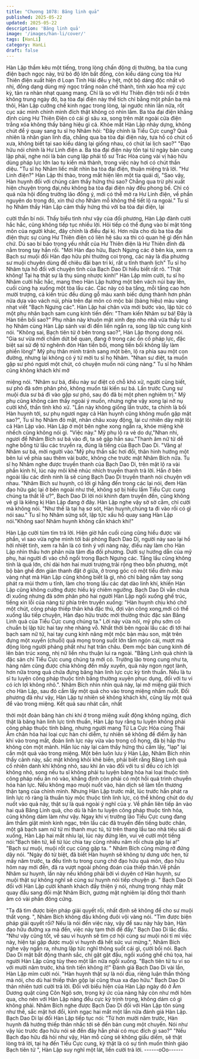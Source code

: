 ```yaml
---
title: "Chương 1078: Băng linh quả"
published: 2025-05-22
updated: 2025-05-22
description: 'Băng linh quả'
image: '/images/han-li/cover/'
tags: [HanLi]
category: HanLi
draft: false
---
```


Hàn Lập thầm kêu một tiếng, trong lòng chấn động dị thường, ba
tòa cung điện bạch ngọc này, trừ bỏ độ lớn bất đồng, còn kiểu
dáng cùng tòa Hư Thiên điện xuất hiện ở Loạn Tinh Hải đều y hệt,
một bộ dáng độc nhất vô nhị, đồng dạng dùng mỹ ngọc trắng
noãn chế thành, tinh xảo hoa mỹ cực kỳ, tản ra nhàn nhạt quang
mang. Chỉ là so với Hư Thiên điện trôi nổi ở trên không trung
ngày đó, ba tòa đại điện này thể tích chỉ bằng một phần ba mà
thôi, Hàn Lập cưỡng chế kinh ngạc trong lòng, lại ngước nhìn lần
nữa, rốt cục xác minh chính mình đích thật không có nhìn lầm. Ba
tòa đại điện khẳng định cùng Hư Thiên Điện có cái gì sâu xa,
song trên mặt ngoài cửa điện trắng xóa không thấy bảng hiệu gì
cả. Khóe mắt Hàn Lập nhảy dựng, không chút để ý quay sang tu
sĩ họ Nhâm hỏi:
"Đây chính là Tiểu Cực cung? Quả nhiên là nhân gian linh địa,
chẳng qua ba tòa đại điện này, tựa hồ có chút cổ xưa, không biết
tại sao kiểu dáng lại giống nhau, có chút lai lịch sao?"
"Đạo hữu nói chính là Hư Linh điện a. Ba tòa đại điện này tồn tại
từ ngày bản cung lập phái, nghe nói là bản cung lập phái tổ sư
Trác Hòa cùng vài vị hảo hữu dùng pháp lực lớn lao tu kiến mà
thành, trong việc này hơi có chút thần diệu. "Tu sĩ họ Nhâm liếc
mắt nhìn ba tòa đại điện, thuận miệng trả lời.
"Hư Linh điện?" Hàn Lập thì thào, trong mắt hiện lên một tia quái
dị,
"Sao vậy, Hàn huynh đối với chúng cảm thấy hứng thú sao?
Chẳng qua trừ phi xuất hiện chuyện trọng đại,nếu không ba tòa
đại điện này đều phong bế. Chỉ có quá nửa hội đồng trưởng lão
đồng ý, mới có thể mở ra Hư Linh điện, về phần nguyên do trong
đó, xin thứ cho Nhâm mỗ không thể tiết lộ ra ngoài." Tu sĩ họ
Nhâm thấy Hàn Lập cảm thấy hứng thú với ba tòa đại điện, lại

cười thần bí nói.
Thấy biểu tình như vậy của đối phương, Hàn Lập đành cười hắc
hắc, cũng không tiếp tục nhiều lời. Hỏi tiếp có thể đụng vào bí mật
tông môn của người khác, đây chính là điều đại kị. Hơn nữa cho
dù ba tòa đại điện thực sự cùng Hư Thiên điện có liên hệ sâu xa
thì có quan hệ gì đến hắn chứ. Dù sao bí bảo trọng yếu nhất của
Hư Thiên điện là Hư Thiên đỉnh đã nằm trong tay hắn rồi.
"Mời Hàn đạo hữu, Bạch Ngưng các ở bên kia, xem ra Bạch sư
muội đối Hàn đạo hữu phi thường coi trọng, các này là địa
phương sư muội chuyên dùng để chiêu đãi bạn tri kỉ, rất u tĩnh
thanh lịch" Tu sĩ họ Nhâm tựa hồ đối với chuyện tình của Bạch
Dao Di hiểu biết rất rõ.
"Thật không! Tại hạ thật sự là thụ sủng nhược kinh!" Hàn Lập mỉm
cười, tu sĩ họ Nhâm cười hắc hắc, mang theo Hàn Lập hướng
một bên vách núi bay lên, cuối cùng hạ xuống một tòa lầu các.
Các này có ba tầng, mỗi tầng cao hơn mười trượng, cả kiến trúc
đều dùng gỗ màu xanh biếc dựng thành hơn phân nửa dựa vào
vách núi, phía trên đại môn có mộc bài (bảng hiệu) màu vàng
nhạt viết "Bạch Ngưng các".
Hàn Lập hai chân vừa mới bước vào, lập tức có một phụ nhân
bạch sam cung kính tiến đến: "Tham kiến Nhâm sư bá! Đây là
Hàn tiền bối sao?" Phụ nhân này khuôn mặt xinh đẹp nho nhã
vừa thấy tu sĩ họ Nhâm cùng Hàn Lập sánh vai đi đến liền ngẩn
ra, song lập tức cung kính nói.
"Không sai, Bạch tiên tử ở bên trong sao?", Hàn Lập thong dong
nói.
"Gia sư vừa mới chấm dứt bế quan, đang ở trong các ổn cố pháp
lực, đặc biệt sai sử đệ tử nghênh đón Hàn tiền bối, mong tiền bối
không lấy làm phiền lòng!" Mỹ phụ thân mình tránh sang một bên,
lộ ra phía sau một con đường, nhưng lại không có ý tứ mời tu sĩ
họ Nhâm.
"Nhan sư điệt, ta muốn gặp sư phó ngươi một chút, có chuyện
muốn nói cùng nàng." Tu sĩ họ Nhâm cũng không khách khí mở

miệng nói.
"Nhâm sư bá, điều này sư điệt có chỗ khó xử, người cũng biết, sư
phó đã sớm phân phó, không muốn tái kiến sư bá. Lần trước
Cung sư muội đưa sư bá đi vào gặp sư phó, sau đó đã bị một
phen nghiêm trị." Mỹ phụ cũng không cảm thấy ngoài ý muốn,
nhưng nghe vậy xong lại nở nụ cười khổ, thần tình khó xử.
"Lần này không giống lần trước, ta chính là bồi Hàn huynh tới, sư
phụ ngươi ngay cả Hàn huynh cũng không muốn gặp mặt sao?",
Tu sĩ họ Nhâm đỏ mặt, nhãn châu xoay động, lại cư nhiên dày
mặt lôi cả Hàn Lập vào.
Hàn Lập ở một bên nghe xong ngẩn ra, khóe miệng khẽ nhếch
cũng không nói gì.
"Việc này." Mỹ phụ lộ ra vẻ do dự,"Nhan nhi, ngươi để Nhâm Bích
sư bá vào đi, ta sẽ gặp hắn sau."Thanh âm nữ tử dễ nghe bỗng
từ lầu các truyền ra, đúng là tiếng của Bạch Dao Di.
"Vâng ạ! Nhâm sư bá, mời người vào."Mỹ phụ thần sắc hơi đổi,
thân hình hướng một bên lui về phía sau thêm vài bước, không
che trước mặt Nhâm Bích nữa.
Tu sĩ họ Nhâm nghe được truyền thanh của Bạch Dao Di, trên
mặt lộ ra vài phần kinh hỉ, lúc này môi khẽ nhúc nhích truyền
thanh trả lời. Hắn ở bên ngoài lầu các đinh ninh là sẽ cùng Bạch
Dao Di truyền thanh nói chuyện với nhau.
"Nhâm Bích sư huynh, có lời gì hẵng đến trong các lại nói, đem
Hàn đạo hữu gác lại ở bên ngoài như thế, không sợ bị hiểu lầm
Tiểu Cực cung chúng ta thất lễ ư?", Bạch Dao Di lời nói khinh
đạm truyền đến, cũng không vẻ gì là kiêng kị Hàn Lập đang ở
đây.
Hàn Lập nghe vậy sờ sờ cằm, chỉ cười mà không nói.
"Như thế là tại hạ sơ sót, Hàn huynh,chúng ta đi vào rồi có gì nói
sau." Tu sĩ họ Nhâm sửng sốt, lập tức xấu hổ quay sang Hàn Lập
nói."Không sao! Nhâm huynh không cần khách khí!"

Hàn Lập cười tủm tỉm trả lời. Hiện giờ hắn cuối cùng cũng hiểu
được vài phần, vì sao vừa nghe mình tới bái phỏng Bạch Dao Di,
người này sao lại hồ hởi nhiệt tình, xem ra hẳn là có tình ý với
nàng này, điều này làm cho Hàn Lập nhìn thấu hơn phân nửa tâm
địa đối phương. Dưới sự hướng dẫn của mỹ phụ, hai người đi
vào chỗ ngồi trong Bạch Ngưng các.
Tầng lầu cũng không tính là quá lớn, chỉ dài hơn hai mươi
trượng,trải rộng theo bốn phương, một bộ bàn ghế đơn giản
thanh đặt ở giữa, ở trong góc có một tiểu đỉnh màu vàng nhạt mà
Hàn Lập cũng không biết là gì, nhỏ chỉ bằng nắm tay song phát ra
mùi thơm u tĩnh, làm cho trong lầu các dạt dào linh khí, khiến Hàn
Lập cũng không cưỡng được hiếu kỳ chiêm ngưỡng.
Bạch Dao Di vẫn chưa đi xuống nhưng đã sớm phân phó hai
người Hàn Lập ngồi xuống ghế trúc, tiếng xin lỗi của nàng từ phía
trên truyền xuống: "Hàn huynh chịu khó chờ một chút, công pháp
thiếp thân khá đặc thù, đợi vận công xong,mới có thể xuống lầu
tiếp chuyện, Hàn đạo hữu trước mời thưởng thức đặc sản Băng
Linh quả của Tiểu Cực cung chúng ta."
Lời này vừa nói, mỹ phụ sớm có chuẩn bị lập tức hai tay nhẹ
nhàng vỗ. Nhất thời bên ngoài lầu các đi tới hai bạch sam nữ tử,
hai tay cung kính nâng một mộc bàn màu son, mặt trên đựng một
xuyến (chuỗi) quả mọng trong suốt lớn tầm ngón cái, mượt mà
động lòng người phảng phất như hạt trân châu. Đem mộc bàn
cung kính để lên bàn trúc xong, nhị nữ liền nhu thuận lui ra ngoài.
"Băng Linh quả chính là đặc sản chỉ Tiểu Cực cung chúng ta mới
có. Trưởng lão trong cung như ta, hàng năm cũng được chia
không đến mấy xuyến, quả này ngon ngọt lành, hơn nữa trong
quả chứa đựng băng hàn linh lực cực kỳ tinh thuần. Nếu là tu sĩ tu
luyện công pháp thuộc tính băng thường xuyên phục dụng, đối với
tu vi có ích lợi không nhỏ.". Nhâm Bích nhìn nhìn quả này, lại mở
miệng giải thích cho Hàn Lập, sau đó cầm lấy một quả cho vào
trong miệng nhấm nuốt.
Đối phương đã như vậy, Hàn Lập tự nhiên sẽ không khách khí,
cũng lấy một quả để vào trong miệng. Kết quả sau nhát cắn, nhất

thời một đoàn băng hàn chi khí ở trong miệng xuất động không
ngừng, đích thật là băng hàn linh lực tinh thuần, Hàn Lập tuy rằng
tu luyện không phải công pháp thuộc tính băng, nhưng người
mang Tử La Cực Hỏa cùng Thái Âm chân hỏa hai loại cực hàn
chi diễm, tự nhiên sẽ không để điểm ấy hàn khí vào trong mắt,
đoàn linh lực này vừa vào trong cổ họng, đã bị hấp thu không còn
một mảnh. Hắn lúc này lại cảm thấy hứng thú cầm lấy, "lạp" lại
cắn một quả vào trong miệng.
Một bên luôn lưu ý Hàn Lập, Nhâm Bích nhìn thấy cảnh này, sắc
mặt không khỏi khẽ biến, phải biết rằng Băng Linh quả cố nhiên
danh khí không nhỏ, sau khi ăn vào đối với tu sĩ đều có ích lợi
không nhỏ, song nếu tu sĩ không phải tu luyện băng hỏa hai loại
thuộc tính công pháp nếu ăn nó vào, khẳng định còn phải có một
hồi quá trình chuyển hóa hàn lực. Nếu không mạo muội nuốt vào,
hàn dịch sẽ làm tổn thương thận tạng của chính mình. Nhưng
Hàn Lập trước mắt, lúc trước hắn phát ra linh lực rõ ràng là thuần
túy mộc thuộc tính linh lực, có thể không chút do dự nuốt vào quả
này, thật sự là quá ngoài ý nghĩ của y. Về phần liên tiếp ăn vào
hai quả Băng Linh quả, cho dù là hắn tu luyện công pháp thuộc
tính hỏa, cũng không dám làm như vậy. Ngay khi vị trưởng lão
Tiểu Cực cung đang âm thầm giật mình kinh ngạc, trên lầu các đã
truyền đến tiếng bước chân, một gã bạch sam nữ tử mi thanh
mục tú, từ trên thang lầu tao nhã tiêu sái đi xuống, Hàn Lập hai
mắt nhíu lại, lúc này đứng lên, vui vẻ cười một tiếng nói:"Bạch
tiên tử, kể từ lúc chia tay cũng nhiều năm rồi chưa gặp lại a!"
"Bạch sư muội, muội rốt cục cũng gặp ta. " Nhâm Bích cũng
mừng rỡ đứng dậy nói.
"Ngày đó từ biệt, đã biết Hàn huynh sẽ không tự dưng ước hẹn, từ
mấy năm trước, ta đều tĩnh tu trong cung chờ đạo hữu quá môn,
đạo hữu hôm nay mới đến, đã ra vượt ngoài phỏng đoán của
thiếp thân.Về phần Nhâm sư huynh, lần này nếu không phải bởi vì
duyên cớ Hàn huynh, sư muội thật sự không nghĩ sẽ cùng sư
huynh nói tiếp chuyện gì. " Bạch Dao Di đối với Hàn Lập cười
khanh khách đầy thiện ý nói, nhưng trong nháy mắt quay đầu
sang đối mặt Nhâm Bích, gương mặt nghiêm lại đồng thời thanh
âm có vài phần đông cứng.

"Ta đã tìm được biện pháp giải quyết rồi, nhất định sẽ không để
cho sư muội thất vọng. ", Nhâm Bích không đầu không đuôi vội
vàng nói.
"Tìm được biện pháp giải quyết rồi? Nếu là nói đến việc này, vậy
để sau này hãy bàn, Hàn đạo hữu đường xa mà đến, việc này
tạm thời để đấy." Bạch Dao Di lắc đầu.
"Như vậy cũng tốt, về sau vi huynh sẽ tìm cơ hội cùng sư muội nói
tỉ mỉ việc này, hiện tại gặp được muội vi huynh đã hết sức vui
mừng.", Nhâm Bích nghe vậy ngẩn ra, nhưng lập tức nghĩ thông
suốt cái gì, cười bồi nói. Bạch Dao Di mặt bất động thanh sắc, chỉ
gật gật đầu, ngồi xuống ghế chủ tọa, hai người Hàn Lập cũng tùy
theo một lần nữa ngồi xuống.
"Bạch tiên tử tu vi so với mười năm trước, khả tinh tiến không ít!"
Đánh giá Bạch Dao Di vài lần, Hàn Lập mỉm cười nói.
"Hàn huynh thật sự là nói đùa, riêng luận thần thông mà nói, cho
dù hai thiếp thân gộp lại cũng thua xa đạo hữu." Bạch Dao Di thản
nhiên tươi cười trả lời. Đối với biểu hiện của Hàn Lập ngày đó ở
Âm Dương quật cùng Côn Ngô sơn, trong ký ức của nàng hãy
còn như mới hôm qua, cho nên với Hàn Lập nàng đều cực kỳ
trịnh trọng, không dám có gì không phải. Nhâm Bích nghe được
Bạch Dao Di đối với Hàn Lập tôn sùng như thế, sắc mặt hơi đổi,
kinh ngạc hai mắt một lần nữa đánh giá Hàn Lập. Bạch Dao Di lại
đối Hàn Lập tiếp tục nói:
"Từ hơn mười năm trước, Hàn huynh đã hướng thiếp thân nhắc
tới sẽ đến bản cung một chuyến. Nói như vậy lúc trước đạo hữu
nói sẽ đến đây hẳn phải có mục đích gì sao?"
"Nếu Bạch đạo hữu đã hỏi như vậy, Hàn mỗ cũng sẽ không giấu
diếm, sẽ thật lòng trả lời, tại hạ đến Tiểu Cực cung, kỳ thật là có
sự tình muốn thỉnh giáo Bạch tiên tử ", Hàn Lập suy nghĩ một lát,
liền cười trả lời.
------oOo------
